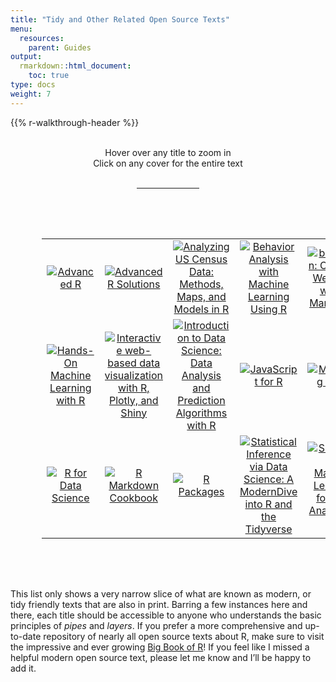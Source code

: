 ```yaml
---
title: "Tidy and Other Related Open Source Texts"
menu:
  resources:
    parent: Guides
output:
  rmarkdown::html_document:
    toc: true
type: docs
weight: 7
---
```


<script src="/rmarkdown-libs/kePrint/kePrint.js"></script>

<link href="/rmarkdown-libs/lightable/lightable.css" rel="stylesheet" />

{{% r-walkthrough-header %}}

<style>

table {
  padding: 50px;
  overflow: hidden;
  position: relative;
  display: inline-block;
  vertical-align: top;
  margin: 1.0em;
}

table:hover {
  overflow: visible;
}

td {
  width: 50px;
  position:relative;
  overflow: visible;
}

img {
  -webkit-transition: all 0.5s linear;
          transition: all 0.5s linear;
  -webkit-transform: scale3d(1, 1, 1);
          transform: scale3d(1, 1, 1);
}

td:hover img {
  -webkit-transform: scale3d(1.2, 1.2, 1);
          transform: scale3d(1.2, 1.2, 1);
  transform: scale(2.0);
  transition: all .5s ease-in-out;
  position: relative; 
  width: 100%;
  height: auto;
}

</style>

<br>

<center>
<div class="wrapper">
    <div class="icon leftright">
      <div class="tooltip"><span style=width:200px;>Hover over any title to zoom in</span></div>
      <span><i class="fa-solid fa-expand"></i></span></div>
    <div class="icon info">
      <div class="tooltip"><span style=width:200px;>Click on any cover for the entire text</span></div>
      <span><i class="fa-solid fa-arrow-pointer"></i></span></div>
</div>
<br>
<hr style="width:20%">
</center>
<center>
<table class="table" style="margin-left: auto; margin-right: auto;">
<tbody>
<tr>
<td style="text-align:center;width: 10em; vertical-align: middle !important;color: #f7f7f7 !important;background-color: transparent !important;vertical-align: middle !important;">
<a href="https://adv-r.hadley.nz/" target="_blank"> <img src="/img/opensource/advanced-r.png" alt="Advanced R"></a>
</td>
<td style="text-align:center;width: 10em; vertical-align: middle !important;color: #f7f7f7 !important;background-color: transparent !important;vertical-align: middle !important;">
<a href="https://advanced-r-solutions.rbind.io/" target="_blank"> <img src="/img/opensource/advanced-r-solutions.png" alt="Advanced R Solutions"></a>
</td>
<td style="text-align:center;width: 10em; vertical-align: middle !important;color: #f7f7f7 !important;background-color: transparent !important;vertical-align: middle !important;">
<a href="https://walker-data.com/census-r/index.html" target="_blank"> <img src="/img/opensource/analyzing-us-census-data.png" alt="Analyzing US Census Data: Methods, Maps, and Models in R"></a>
</td>
<td style="text-align:center;width: 10em; vertical-align: middle !important;color: #f7f7f7 !important;background-color: transparent !important;vertical-align: middle !important;">
<a href="https://enriquegit.github.io/behavior-free/" target="_blank"> <img src="/img/opensource/behavior-analysis-with-machine-learning-using-r.png" alt="Behavior Analysis with Machine Learning Using R"></a>
</td>
<td style="text-align:center;width: 10em; vertical-align: middle !important;color: #f7f7f7 !important;background-color: transparent !important;vertical-align: middle !important;">
<a href="https://bookdown.org/yihui/blogdown/" target="_blank"> <img src="/img/opensource/blogdown-creating-sites-with-r-markdown.png" alt="blogdown: Creating Websites with R Markdown"></a>
</td>
<td style="text-align:center;width: 10em; vertical-align: middle !important;color: #f7f7f7 !important;background-color: transparent !important;vertical-align: middle !important;">
<a href="https://geocompr.robinlovelace.net/" target="_blank"> <img src="/img/opensource/geocomputation-with-r.png" alt="Geocomputation with R"></a>
</td>
<td style="text-align:center;width: 10em; vertical-align: middle !important;color: #f7f7f7 !important;background-color: transparent !important;vertical-align: middle !important;">
<a href="https://ggplot2-book.org/" target="_blank"> <img src="/img/opensource/ggplot2-elegant-graphics-for-data-analysis.png" alt="ggplot2: Elegant Graphics for Data Analysis"></a>
</td>
</tr>
<tr>
<td style="text-align:center;width: 10em; vertical-align: middle !important;color: #f7f7f7 !important;background-color: transparent !important;vertical-align: middle !important;">
<a href="https://bradleyboehmke.github.io/HOML/" target="_blank"> <img src="/img/opensource/hands-on-machine-learning-with-r.png" alt="Hands-On Machine Learning with R"></a>
</td>
<td style="text-align:center;width: 10em; vertical-align: middle !important;color: #f7f7f7 !important;background-color: transparent !important;vertical-align: middle !important;">
<a href="https://plotly-r.com/" target="_blank"> <img src="/img/opensource/interactive-web-based-data-visualization-with-r-plotly-and-shiny.png" alt="Interactive web-based data visualization with R, Plotly, and Shiny"></a>
</td>
<td style="text-align:center;width: 10em; vertical-align: middle !important;color: #f7f7f7 !important;background-color: transparent !important;vertical-align: middle !important;">
<a href="https://rafalab.github.io/dsbook/" target="_blank"> <img src="/img/opensource/introduction-to-data-science.png" alt="Introduction to Data Science: Data Analysis and Prediction Algorithms with R"></a>
</td>
<td style="text-align:center;width: 10em; vertical-align: middle !important;color: #f7f7f7 !important;background-color: transparent !important;vertical-align: middle !important;">
<a href="https://book.javascript-for-r.com/" target="_blank"> <img src="/img/opensource/javascript-for-r.png" alt="JavaScript for R"></a>
</td>
<td style="text-align:center;width: 10em; vertical-align: middle !important;color: #f7f7f7 !important;background-color: transparent !important;vertical-align: middle !important;">
<a href="https://mastering-shiny.org/" target="_blank"> <img src="/img/opensource/mastering-shiny.png" alt="Mastering Shiny"></a>
</td>
<td style="text-align:center;width: 10em; vertical-align: middle !important;color: #f7f7f7 !important;background-color: transparent !important;vertical-align: middle !important;">
<a href="https://schmettow.github.io/New_Stats/" target="_blank"> <img src="/img/opensource/new-statistics-for-design-researchers.png" alt="New Statistics for Design Researchers: a Bayesian Workflow in Tidy R"></a>
</td>
<td style="text-align:center;width: 10em; vertical-align: middle !important;color: #f7f7f7 !important;background-color: transparent !important;vertical-align: middle !important;">
<a href="https://unleash-shiny.rinterface.com/welcome.html" target="_blank"> <img src="/img/opensource/outstanding-user-interfaces-with-shiny.png" alt="Outstanding User Interfaces with Shiny"></a>
</td>
</tr>
<tr>
<td style="text-align:center;width: 10em; vertical-align: middle !important;color: #f7f7f7 !important;background-color: transparent !important;vertical-align: middle !important;">
<a href="https://r4ds.had.co.nz/" target="_blank"> <img src="/img/opensource/r-for-data-science-text.png" alt="R for Data Science"></a>
</td>
<td style="text-align:center;width: 10em; vertical-align: middle !important;color: #f7f7f7 !important;background-color: transparent !important;vertical-align: middle !important;">
<a href="https://bookdown.org/yihui/rmarkdown-cookbook/" target="_blank"> <img src="/img/opensource/r-markdown-cookbook.png" alt="R Markdown Cookbook"></a>
</td>
<td style="text-align:center;width: 10em; vertical-align: middle !important;color: #f7f7f7 !important;background-color: transparent !important;vertical-align: middle !important;">
<a href="https://r-pkgs.org/" target="_blank"> <img src="/img/opensource/r-packages.png" alt="R Packages"></a>
</td>
<td style="text-align:center;width: 10em; vertical-align: middle !important;color: #f7f7f7 !important;background-color: transparent !important;vertical-align: middle !important;">
<a href="https://moderndive.com/" target="_blank"> <img src="/img/opensource/statistical-inference-via-data-science.png" alt="Statistical Inference via Data Science: A ModernDive into R and the Tidyverse"></a>
</td>
<td style="text-align:center;width: 10em; vertical-align: middle !important;color: #f7f7f7 !important;background-color: transparent !important;vertical-align: middle !important;">
<a href="https://smltar.com/" target="_blank"> <img src="/img/opensource/supervised-machine-learning-for-text-analysis%20in-r.png" alt="Supervised Machine Learning for Text Analysis in R"></a>
</td>
<td style="text-align:center;width: 10em; vertical-align: middle !important;color: #f7f7f7 !important;background-color: transparent !important;vertical-align: middle !important;">
<a href="https://www.tidytextmining.com/" target="_blank"> <img src="/img/opensource/text-mining-with-r.png" alt="Text Mining with R"></a>
</td>
<td style="text-align:center;width: 10em; vertical-align: middle !important;color: #f7f7f7 !important;background-color: transparent !important;vertical-align: middle !important;">
<a href="https://www.tmwr.org/" target="_blank"> <img src="/img/opensource/tidy-modeling-with-r.png" alt="Tidy Modeling with R"></a>
</td>
</tr>
</tbody>
</table>
</center>

This list only shows a very narrow slice of what are known as modern, or tidy friendly texts that are also in print. Barring a few instances here and there, each title should be accessible to anyone who understands the basic principles of *pipes* and *layers*. If you prefer a more comprehensive and up-to-date repository of nearly all open source texts about R, make sure to visit the impressive and ever growing [Big Book of R](https://www.bigbookofr.com/)! If you feel like I missed a helpful modern open source text, please let me know and I’ll be happy to add it.
